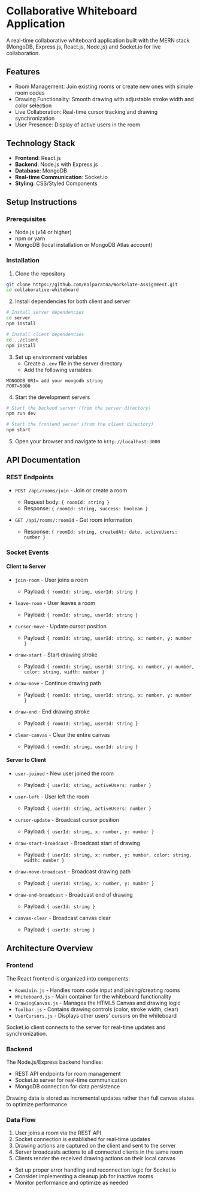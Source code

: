 # Collaborative Whiteboard Application

A real-time collaborative whiteboard application built with the MERN stack (MongoDB, Express.js, React.js, Node.js) and Socket.io for live collaboration.

## Features

- Room Management: Join existing rooms or create new ones with simple room codes
- Drawing Functionality: Smooth drawing with adjustable stroke width and color selection
- Live Collaboration: Real-time cursor tracking and drawing synchronization
- User Presence: Display of active users in the room

## Technology Stack

- **Frontend**: React.js
- **Backend**: Node.js with Express.js
- **Database**: MongoDB
- **Real-time Communication**: Socket.io
- **Styling**: CSS/Styled Components

## Setup Instructions

### Prerequisites

- Node.js (v14 or higher)
- npm or yarn
- MongoDB (local installation or MongoDB Atlas account)

### Installation

1. Clone the repository

```bash
git clone https://github.com/Kalparatna/Workelate-Assignment.git
cd collaborative-whiteboard
```

2. Install dependencies for both client and server

```bash
# Install server dependencies
cd server
npm install

# Install client dependencies
cd ../client
npm install
```

3. Set up environment variables
   - Create a `.env` file in the server directory
   - Add the following variables:

```
MONGODB_URI= add your mongodb string
PORT=5000
```

4. Start the development servers

```bash
# Start the backend server (from the server directory)
npm run dev

# Start the frontend server (from the client directory)
npm start
```

5. Open your browser and navigate to `http://localhost:3000`

## API Documentation

### REST Endpoints

- `POST /api/rooms/join` - Join or create a room
  - Request body: `{ roomId: string }`
  - Response: `{ roomId: string, success: boolean }`

- `GET /api/rooms/:roomId` - Get room information
  - Response: `{ roomId: string, createdAt: date, activeUsers: number }`

### Socket Events

#### Client to Server

- `join-room` - User joins a room
  - Payload: `{ roomId: string, userId: string }`

- `leave-room` - User leaves a room
  - Payload: `{ roomId: string, userId: string }`

- `cursor-move` - Update cursor position
  - Payload: `{ roomId: string, userId: string, x: number, y: number }`

- `draw-start` - Start drawing stroke
  - Payload: `{ roomId: string, userId: string, x: number, y: number, color: string, width: number }`

- `draw-move` - Continue drawing path
  - Payload: `{ roomId: string, userId: string, x: number, y: number }`

- `draw-end` - End drawing stroke
  - Payload: `{ roomId: string, userId: string }`

- `clear-canvas` - Clear the entire canvas
  - Payload: `{ roomId: string, userId: string }`

#### Server to Client

- `user-joined` - New user joined the room
  - Payload: `{ userId: string, activeUsers: number }`

- `user-left` - User left the room
  - Payload: `{ userId: string, activeUsers: number }`

- `cursor-update` - Broadcast cursor position
  - Payload: `{ userId: string, x: number, y: number }`

- `draw-start-broadcast` - Broadcast start of drawing
  - Payload: `{ userId: string, x: number, y: number, color: string, width: number }`

- `draw-move-broadcast` - Broadcast drawing path
  - Payload: `{ userId: string, x: number, y: number }`

- `draw-end-broadcast` - Broadcast end of drawing
  - Payload: `{ userId: string }`

- `canvas-clear` - Broadcast canvas clear
  - Payload: `{ userId: string }`

## Architecture Overview

### Frontend

The React frontend is organized into components:

- `RoomJoin.js` - Handles room code input and joining/creating rooms
- `Whiteboard.js` - Main container for the whiteboard functionality
- `DrawingCanvas.js` - Manages the HTML5 Canvas and drawing logic
- `Toolbar.js` - Contains drawing controls (color, stroke width, clear)
- `UserCursors.js` - Displays other users' cursors on the whiteboard

Socket.io client connects to the server for real-time updates and synchronization.

### Backend

The Node.js/Express backend handles:

- REST API endpoints for room management
- Socket.io server for real-time communication
- MongoDB connection for data persistence

Drawing data is stored as incremental updates rather than full canvas states to optimize performance.

### Data Flow

1. User joins a room via the REST API
2. Socket connection is established for real-time updates
3. Drawing actions are captured on the client and sent to the server
4. Server broadcasts actions to all connected clients in the same room
5. Clients render the received drawing actions on their local canvas


- Set up proper error handling and reconnection logic for Socket.io
- Consider implementing a cleanup job for inactive rooms
- Monitor performance and optimize as needed
